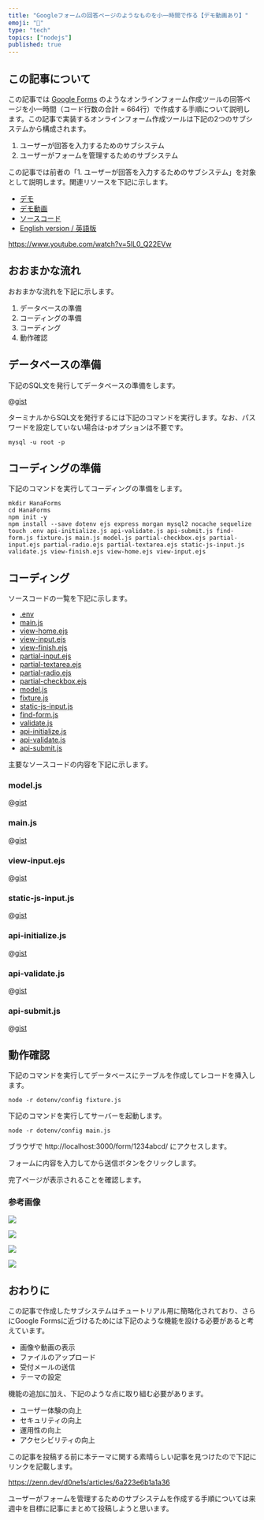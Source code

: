```yaml
---
title: "Googleフォームの回答ページのようなものを小一時間で作る【デモ動画あり】"
emoji: "🌻"
type: "tech"
topics: ["nodejs"]
published: true
---
```


## この記事について

この記事では [Google Forms](https://www.google.com/forms/about/) のようなオンラインフォーム作成ツールの回答ページを小一時間（コード行数の合計 = 664行）で作成する手順について説明します。この記事で実装するオンラインフォーム作成ツールは下記の2つのサブシステムから構成されます。

1. ユーザーが回答を入力するためのサブシステム
2. ユーザーがフォームを管理するためのサブシステム

この記事では前者の「1. ユーザーが回答を入力するためのサブシステム」を対象として説明します。関連リソースを下記に示します。

- [デモ](https://hana-forms-6fsrjyleha-an.a.run.app/form/1234abcd/)
- [デモ動画](https://www.youtube.com/watch?v=5lL0_Q22EVw)
- [ソースコード](https://gist.github.com/tatsuyasusukida/32df3db218205f394eb072055df09abf#file-api-initialize-js)
- [English version / 英語版](https://gist.github.com/tatsuyasusukida/32df3db218205f394eb072055df09abf)

https://www.youtube.com/watch?v=5lL0_Q22EVw



## おおまかな流れ

おおまかな流れを下記に示します。

1. データベースの準備
2. コーディングの準備
3. コーディング
4. 動作確認



## データベースの準備

下記のSQL文を発行してデータベースの準備をします。

@[gist](https://gist.github.com/tatsuyasusukida/32df3db218205f394eb072055df09abf?file=db.sql)

ターミナルからSQL文を発行するには下記のコマンドを実行します。なお、パスワードを設定していない場合は-pオプションは不要です。

```shell
mysql -u root -p 
```



## コーディングの準備

下記のコマンドを実行してコーディングの準備をします。

```shell
mkdir HanaForms
cd HanaForms
npm init -y
npm install --save dotenv ejs express morgan mysql2 nocache sequelize
touch .env api-initialize.js api-validate.js api-submit.js find-form.js fixture.js main.js model.js partial-checkbox.ejs partial-input.ejs partial-radio.ejs partial-textarea.ejs static-js-input.js validate.js view-finish.ejs view-home.ejs view-input.ejs
```



## コーディング

ソースコードの一覧を下記に示します。

- [.env](https://gist.github.com/tatsuyasusukida/32df3db218205f394eb072055df09abf#file-env-example)
- [main.js](https://gist.github.com/tatsuyasusukida/32df3db218205f394eb072055df09abf#file-main-js)
- [view-home.ejs](https://gist.github.com/tatsuyasusukida/32df3db218205f394eb072055df09abf#file-view-home-ejs)
- [view-input.ejs](https://gist.github.com/tatsuyasusukida/32df3db218205f394eb072055df09abf#file-view-input-ejs)
- [view-finish.ejs](https://gist.github.com/tatsuyasusukida/32df3db218205f394eb072055df09abf#file-view-finish-ejs)
- [partial-input.ejs](https://gist.github.com/tatsuyasusukida/32df3db218205f394eb072055df09abf#file-partial-input-ejs)
- [partial-textarea.ejs](https://gist.github.com/tatsuyasusukida/32df3db218205f394eb072055df09abf#file-partial-textarea-ejs)
- [partial-radio.ejs](https://gist.github.com/tatsuyasusukida/32df3db218205f394eb072055df09abf#file-partial-radio-ejs)
- [partial-checkbox.ejs](https://gist.github.com/tatsuyasusukida/32df3db218205f394eb072055df09abf#file-partial-checkbox-ejs)
- [model.js](https://gist.github.com/tatsuyasusukida/32df3db218205f394eb072055df09abf#file-model-js)
- [fixture.js](https://gist.github.com/tatsuyasusukida/32df3db218205f394eb072055df09abf#file-fixture-js)
- [static-js-input.js](https://gist.github.com/tatsuyasusukida/32df3db218205f394eb072055df09abf#file-static-js-input-js)
- [find-form.js](https://gist.github.com/tatsuyasusukida/32df3db218205f394eb072055df09abf#file-find-form-js)
- [validate.js](https://gist.github.com/tatsuyasusukida/32df3db218205f394eb072055df09abf#file-validate-js)
- [api-initialize.js](https://gist.github.com/tatsuyasusukida/32df3db218205f394eb072055df09abf#file-api-initialize-js)
- [api-validate.js](https://gist.github.com/tatsuyasusukida/32df3db218205f394eb072055df09abf#file-api-validate-js)
- [api-submit.js](https://gist.github.com/tatsuyasusukida/32df3db218205f394eb072055df09abf#file-api-submit-js)

主要なソースコードの内容を下記に示します。

### model.js

@[gist](https://gist.github.com/tatsuyasusukida/32df3db218205f394eb072055df09abf?file=model.js)

### main.js

@[gist](https://gist.github.com/tatsuyasusukida/32df3db218205f394eb072055df09abf?file=main.js)

### view-input.ejs

@[gist](https://gist.github.com/tatsuyasusukida/32df3db218205f394eb072055df09abf?file=view-input.ejs)

### static-js-input.js

@[gist](https://gist.github.com/tatsuyasusukida/32df3db218205f394eb072055df09abf?file=static-js-input.js)

### api-initialize.js

@[gist](https://gist.github.com/tatsuyasusukida/32df3db218205f394eb072055df09abf?file=api-initialize.js)

### api-validate.js

@[gist](https://gist.github.com/tatsuyasusukida/32df3db218205f394eb072055df09abf?file=api-validate.js)

### api-submit.js

@[gist](https://gist.github.com/tatsuyasusukida/32df3db218205f394eb072055df09abf?file=api-submit.js)





## 動作確認

下記のコマンドを実行してデータベースにテーブルを作成してレコードを挿入します。

```shell
node -r dotenv/config fixture.js
```

下記のコマンドを実行してサーバーを起動します。

```shell
node -r dotenv/config main.js
```

ブラウザで http://localhost:3000/form/1234abcd/ にアクセスします。

フォームに内容を入力してから送信ボタンをクリックします。

完了ページが表示されることを確認します。

### 参考画像

![](/images/articles/hana-forms-public/img-check-01.jpg)

![](/images/articles/hana-forms-public/img-check-02.jpg)

![](/images/articles/hana-forms-public/img-check-03.jpg)

![](/images/articles/hana-forms-public/img-check-04.jpg)



## おわりに

この記事で作成したサブシステムはチュートリアル用に簡略化されており、さらにGoogle Formsに近づけるためには下記のような機能を設ける必要があると考えています。

- 画像や動画の表示
- ファイルのアップロード
- 受付メールの送信
- テーマの設定

機能の追加に加え、下記のような点に取り組む必要があります。

- ユーザー体験の向上
- セキュリティの向上
- 運用性の向上
- アクセシビリティの向上

この記事を投稿する前に本テーマに関する素晴らしい記事を見つけたので下記にリンクを記載します。

https://zenn.dev/d0ne1s/articles/6a223e6b1a1a36

ユーザーがフォームを管理するためのサブシステムを作成する手順については来週中を目標に記事にまとめて投稿しようと思います。
